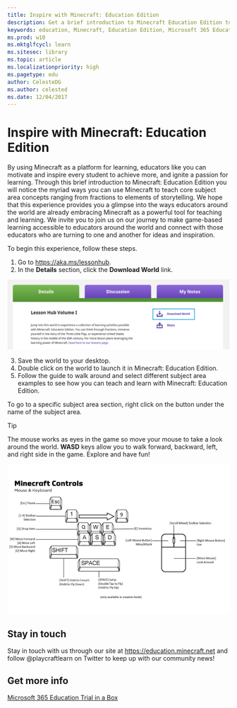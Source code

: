 ```yaml
---
title: Inspire with Minecraft: Education Edition
description: Get a brief introduction to Minecraft Education Edition to discover the myriad ways you can use Minecraft to teach core subject areas in schools, and motivate and inspire every student to achieve more.
keywords: education, Minecraft, Education Edition, Microsoft 365 Education, Minecraft controls, lesson hub
ms.prod: w10
ms.mktglfcycl: learn
ms.sitesec: library
ms.topic: article
ms.localizationpriority: high
ms.pagetype: edu
author: CelesteDG
ms.author: celested
ms.date: 12/04/2017
---
```


# Inspire with Minecraft: Education Edition
By using Minecraft as a platform for learning, educators like you can motivate and inspire every student to achieve more, and ignite a passion for learning. Through this brief introduction to Minecraft: Education Edition you will notice the myriad ways you can use Minecraft to teach core subject area concepts ranging from fractions to elements of storytelling. We hope that this experience provides you a glimpse into the ways educators around the world are already embracing Minecraft as a powerful tool for teaching and learning. We invite you to join us on our journey to make game-based learning accessible to educators around the world and connect with those educators who are turning to one and another for ideas and inspiration. 

To begin this experience, follow these steps.

1. Go to <a href="https://aka.ms/lessonhub" target="_blank">https://aka.ms/lessonhub</a>.
2. In the **Details** section, click the **Download World** link.

  ![Select the download world link](images/mcee_downloadworld.png)

3. Save the world to your desktop.
4. Double click on the world to launch it in Minecraft: Education Edition.
5. Follow the guide to walk around and select different subject area examples to see how you can teach and learn with Minecraft: Education Edition. 

  To go to a specific subject area section, right click on the button under the name of the subject area.

  > [!TIP]
  > The mouse works as eyes in the game so move your mouse to take a look around the world. **WASD** keys allow you to walk forward, backward, left, and right side in the game. Explore and have fun!

  ![Minecraft mouse and keyboard controls](images/mcee_keyboard_mouse_controls.png)

## Stay in touch
Stay in touch with us through our site at <a href="https://education.minecraft.net" target="_blank">https://education.minecraft.net</a> and follow @playcraftlearn on Twitter to keep up with our community news!
 
## Get more info
[Microsoft 365 Education Trial in a Box](index.md)
